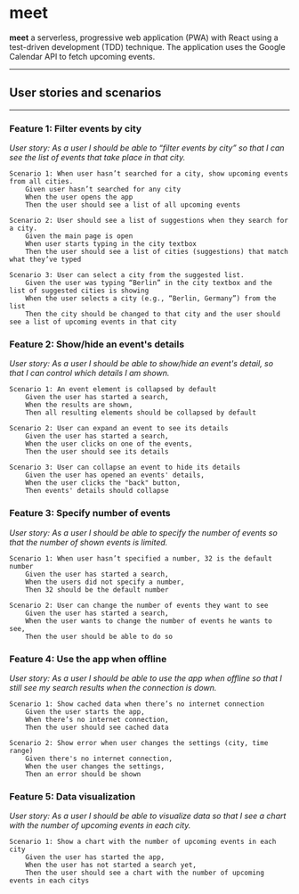 # meet

**meet** a serverless, progressive web application (PWA) with React using a test-driven development (TDD) technique. The application uses the Google Calendar API to fetch upcoming events.

---
## User stories and scenarios
---

### **Feature 1: Filter events by city**

*User story: 
    As a user
    I should be able to “filter events by city”
    so that I can see the list of events that take place in that city.*

    Scenario 1: When user hasn’t searched for a city, show upcoming events from all cities.
		Given user hasn’t searched for any city
		When the user opens the app
		Then the user should see a list of all upcoming events

    Scenario 2: User should see a list of suggestions when they search for a city.
		Given the main page is open
		When user starts typing in the city textbox
		Then the user should see a list of cities (suggestions) that match what they’ve typed

    Scenario 3: User can select a city from the suggested list.
		Given the user was typing “Berlin” in the city textbox and the list of suggested cities is showing
		When the user selects a city (e.g., “Berlin, Germany”) from the list
		Then the city should be changed to that city and the user should see a list of upcoming events in that city


### **Feature 2: Show/hide an event's details**

*User story: 
    As a user
    I should be able to show/hide an event's detail,
    so that I can control which details I am shown.*

	Scenario 1: An event element is collapsed by default
		Given the user has started a search,
		When the results are shown,
		Then all resulting elements should be collapsed by default
	
	Scenario 2: User can expand an event to see its details
		Given the user has started a search, 
		When the user clicks on one of the events,
		Then the user should see its details
		
	Scenario 3: User can collapse an event to hide its details
		Given the user has opened an events' details,
		When the user clicks the "back" button,
		Then events' details should collapse


### **Feature 3: Specify number of events**

*User story: 
    As a user
    I should be able to specify the number of events
    so that the number of shown events is limited.*

	Scenario 1: When user hasn’t specified a number, 32 is the default number
		Given the user has started a search,
		When the users did not specify a number,
		Then 32 should be the default number
		
	Scenario 2: User can change the number of events they want to see
		Given the user has started a search,
		When the user wants to change the number of events he wants to see,
		Then the user should be able to do so


### **Feature 4: Use the app when offline**

*User story: 
    As a user
    I should be able to use the app when offline
    so that I still see my search results when the connection is down.*

	Scenario 1: Show cached data when there’s no internet connection
		Given the user starts the app,
		When there’s no internet connection,
		Then the user should see cached data

	Scenario 2: Show error when user changes the settings (city, time range)
		Given there's no internet connection,
		When the user changes the settings,
		Then an error should be shown


### **Feature 5: Data visualization**

*User story: 
    As a user
    I should be able to visualize data
    so that I see a chart with the number of upcoming events in each city.*

	Scenario 1: Show a chart with the number of upcoming events in each city
		Given the user has started the app,
		When the user has not started a search yet,
		Then the user should see a chart with the number of upcoming events in each citys